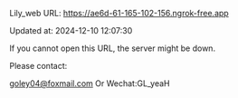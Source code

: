 Lily_web URL: https://ae6d-61-165-102-156.ngrok-free.app

Updated at: 2024-12-10 12:07:30

If you cannot open this URL, the server might be down.

Please contact: 

goley04@foxmail.com Or Wechat:GL_yeaH